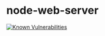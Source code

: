 # node-web-server            
[![Known Vulnerabilities](https://snyk.io/test/github/carl1jenn/node-web-server/badge.svg)](https://snyk.io/test/github/carl1jenn/node-web-server)
